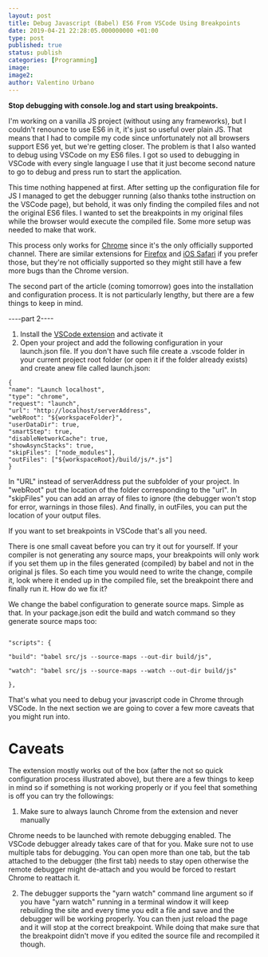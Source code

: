 ```yaml
---
layout: post
title: Debug Javascript (Babel) ES6 From VSCode Using Breakpoints
date: 2019-04-21 22:28:05.000000000 +01:00
type: post
published: true
status: publish
categories: [Programming]
image:
image2:
author: Valentino Urbano
---
```

<!-- ## Debug (Babel) ES6 From VSCode Using Breakpoints -->

**Stop debugging with console.log and start using breakpoints.**

I'm working on a vanilla JS project (without using any frameworks), but I couldn't renounce to use ES6 in it, it's just so useful over plain JS. That means that I had to compile my code since unfortunately not all browsers support ES6 yet, but we're getting closer. The problem is that I also wanted to debug using VSCode on my ES6 files. I got so used to debugging in VSCode with every single language I use that it just become second nature to go to debug and press run to start the application.

This time nothing happened at first. After setting up the configuration file for JS I managed to get the debugger running (also thanks tothe instruction on the VSCode page), but behold, it was only finding the compiled files and not the original ES6 files. I wanted to set the breakpoints in my original files while the browser would execute the compiled file. Some more setup was needed to make that work.

This process only works for [Chrome][0] since it's the only officially supported channel. There are similar extensions for [Firefox][1] and [iOS Safari][2] if you prefer those, but they're not officially supported so they might still have a few more bugs than the Chrome version.

The second part of the article (coming tomorrow) goes into the installation and configuration process. It is not particularly lengthy, but there are a few things to keep in mind.

----part 2----

1. Install the [VSCode extension][3] and activate it
2. Open your project and add the following configuration in your launch.json file. If you don't have such file create a .vscode folder in your current project root folder (or open it if the folder already exists) and create anew file called launch.json:

```
{
"name": "Launch localhost",
"type": "chrome",
"request": "launch",
"url": "http://localhost/serverAddress",
"webRoot": "${workspaceFolder}",
"userDataDir": true,
"smartStep": true,
"disableNetworkCache": true,
"showAsyncStacks": true,
"skipFiles": ["node_modules"],
"outFiles": ["${workspaceRoot}/build/js/*.js"]
}
```

In "URL" instead of serverAddress put the subfolder of your project. In "webRoot" put the location of the folder corresponding to the "url". In "skipFiles" you can add an array of files to ignore (the debugger won't stop for error, warnings in those files). And finally, in outFiles, you can put the location of your output files.

If you want to set breakpoints in VSCode that's all you need.

There is one small caveat before you can try it out for yourself. If your compiler is not generating any source maps, your breakpoints will only work if you set them up in the files generated (compiled) by babel and not in the original js files. So each time you would need to write the change, compile it, look where it ended up in the compiled file, set the breakpoint there and finally run it. How do we fix it?

We change the babel configuration to generate source maps. Simple as that. In your package.json edit the build and watch command so they generate source maps too:

```

"scripts": {

"build": "babel src/js --source-maps --out-dir build/js",

"watch": "babel src/js --source-maps --watch --out-dir build/js"

},

```

That's what you need to debug your javascript code in Chrome through VSCode. In the next section we are going to cover a few more caveats that you might run into.

# Caveats

The extension mostly works out of the box (after the not so quick configuration process illustrated above), but there are a few things to keep in mind so if something is not working properly or if you feel that something is off you can try the followings:

1. Make sure to always launch Chrome from the extension and never manually

Chrome needs to be launched with remote debugging enabled. The VSCode debugger already takes care of that for you. Make sure not to use multiple tabs for debugging. You can open more than one tab, but the tab attached to the debugger (the first tab) needs to stay open otherwise the remote debugger might de-attach and you would be forced to restart Chrome to reattach it.

2. The debugger supports the "yarn watch" command line argument so if you have "yarn watch" running in a terminal window it will keep rebuilding the site and every time you edit a file and save and the debugger will be working properly. You can then just reload the page and it will stop at the correct breakpoint. While doing that make sure that the breakpoint didn't move if you edited the source file and recompiled it though.

<!-- [3]: https://github.com/Microsoft/vscode-chrome-debug -->

[0]: https://code.visualstudio.com/blogs/2016/02/23/introducing-chrome-debugger-for-vs-code
[1]: https://marketplace.visualstudio.com/items?itemName=hbenl.vscode-firefox-debug
[2]: https://github.com/Microsoft/vscode-ios-web-debug
[3]: https://marketplace.visualstudio.com/items?itemName=msjsdiag.debugger-for-chrome
